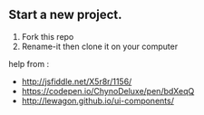 ## Start a new project.

1. Fork this repo
1. Rename-it then clone it on your computer

help from :
- http://jsfiddle.net/X5r8r/1156/
- https://codepen.io/ChynoDeluxe/pen/bdXeqQ
- http://lewagon.github.io/ui-components/


